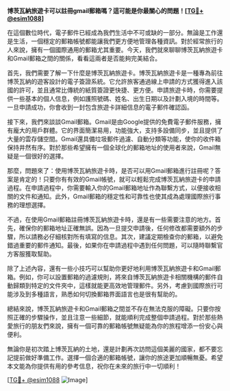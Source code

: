 **博茨瓦納旅遊卡可以註冊gmail郵箱嗎？這可能是你最關心的問題！[[TG💪+ @esim1088](https://t.me/s/esim1088)]**

在這個數位時代，電子郵件已經成為我們生活中不可或缺的一部分。無論是工作還是生活，一個穩定的郵箱帳號都能讓我們更方便地管理各種資訊。對於經常旅行的人來說，擁有一個國際通用的郵箱尤其重要。今天，我們就來聊聊博茨瓦納旅遊卡和Gmail郵箱之間的關係，看看這兩者是否能夠完美結合。

首先，我們需要了解一下什麼是博茨瓦納旅遊卡。博茨瓦納旅遊卡是一種專為前往博茨瓦納的遊客設計的電子簽證系統。它允許旅客通過線上申請的方式獲得進入該國的許可，並且通常比傳統的紙質簽證更快捷、更方便。申請旅遊卡時，你需要提供一些基本的個人信息，例如護照號碼、姓名、出生日期以及計劃入境的時間等。一旦申請成功，你會收到一封包含旅遊卡詳細信息的電子郵件確認函。

接下來，我們來談談Gmail郵箱。Gmail是由Google提供的免費電子郵件服務，擁有龐大的用戶群體。它的界面簡潔易用，功能強大，支持多設備同步，並且提供了大量的雲存儲空間。Gmail還具備垃圾郵件過濾、自動分類等功能，使你的收件箱保持井然有序。對於那些希望擁有一個全球化的郵箱地址的使用者來說，Gmail無疑是一個很好的選擇。

那麼，問題來了：使用博茨瓦納旅遊卡時，是否可以用Gmail郵箱進行註冊呢？答案是肯定的！只要你有有效的Gmail帳號，就可以輕鬆完成博茨瓦納旅遊卡的申請過程。在申請過程中，你需要輸入你的Gmail郵箱地址作為聯繫方式，以便接收相關的文件和通知。此外，Gmail郵箱的穩定性和可靠性也使其成為處理國際旅行事務的理想選擇。

不過，在使用Gmail郵箱註冊博茨瓦納旅遊卡時，還是有一些需要注意的地方。首先，確保你的郵箱地址正確無誤。因為一旦提交申請後，任何修改都需要額外的步驟，所以請務必仔細核對所有填寫的信息。其次，建議定期檢查你的郵箱，以避免錯過重要的郵件通知。最後，如果你在申請過程中遇到任何問題，可以隨時聯繫官方客服獲取幫助。

除了上述內容，還有一些小技巧可以幫助你更好地利用博茨瓦納旅遊卡和Gmail郵箱。例如，你可以設置郵箱的過濾規則，將來自博茨瓦納旅遊卡相關機構的郵件自動歸類到特定的文件夾中，這樣就能更高效地管理郵件。另外，考慮到國際旅行可能涉及到多種語言，熟悉如何切換郵箱界面語言也是很有幫助的。

總結來說，博茨瓦納旅遊卡和Gmail郵箱之間並不存在無法克服的障礙。只要你按照正確的步驟操作，並且注意一些細節，就能順利完成整個申請過程。對於那些熱愛旅行的朋友們來說，擁有一個可靠的郵箱帳號無疑能為你的旅程增添一份安心與便利。

無論你是初次踏上博茨瓦納的土地，還是計劃再次訪問這個美麗的國家，都不要忘記提前做好準備工作。選擇一個合適的郵箱帳號，讓你的旅途更加順暢無憂。希望本文能為你提供有用的參考信息，祝你在未來的旅行中一切順利！

[[TG💪+ @esim1088](https://t.me/s/esim1088) ![Image](https://i.postimg.cc/4NQfJmqS/Snipaste-2025-05-13-00-14-12.png)]